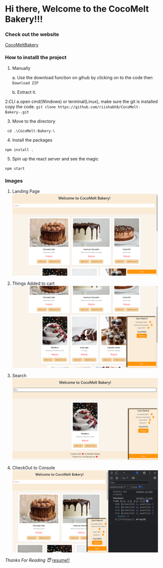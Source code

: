 # Hi there, Welcome to the CocoMelt Bakery!!!

### Check out the website
[CocoMeltBakery](https://choco-melt-bakery.netlify.app/)

### How to installl the project
 
1. Manually

    a. Use the download function on gihub by clicking on to the code then `Download ZIP`

    b. Extract it.

2.CLI
    a.open cmd(Windows) or terminal(Linux), make sure the git is installed copy the code.
    `git clone https://github.com/riishabh8/CocoMelt-Bakery-.git`

3. Move to the directory

` cd .\CocoMelt-Bakery-\`

4. Install the packages

`npm install .`

5. Spin up the react server and see the magic

`npm start`

### Images 
1. Landing Page
![Home](./Images/Screenshot%20(497).png)
2. Things Added to cart 
![Cart](./Images//Screenshot%20(499).png)
3. Search 
![Search](./Images/Screenshot%20(501).png)

4. CheckOut to Console 
![Search](./Images/Screenshot%20(504).png)


*Thanks For Reading 😇*
[resume!!](https://bit.ly/riish014)

